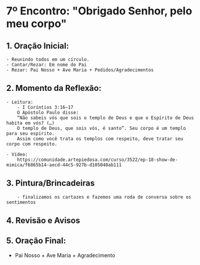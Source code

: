 # 7º Encontro: "Obrigado Senhor, pelo meu corpo"

## 1. Oração Inicial:
    - Reunindo todos em um círculo.    
    - Cantar/Rezar: Em nome do Pai
    - Rezar: Pai Nosso + Ave Maria + Pedidos/Agradecimentos
			
## 2. Momento da Reflexão:	
	- Leitura: 		
		- I Coríntios 3:16–17
		O Apóstolo Paulo disse: 
		“Não sabeis vós que sois o templo de Deus e que o Espírito de Deus habita em vós? (…) 
		O templo de Deus, que sois vós, é santo”. Seu corpo é um templo para seu espírito. 
		Assim como você trata os templos com respeito, deve tratar seu corpo com respeito.

	- Vídeo: 
		https://comunidade.artepiedosa.com/curso/3522/ep-18-show-de-mimica/f6865b14-aecd-44c5-927b-d105040ab111
	
## 3. Pintura/Brincadeiras
		- finalizamos os cartazes e fazemos uma roda de conversa sobre os sentimentos
	
## 4. Revisão e Avisos  
	
## 5. Oração Final:
   - Pai Nosso + Ave Maria + Agradecimento
